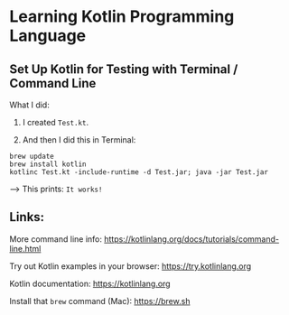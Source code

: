 # Learning Kotlin Programming Language

## Set Up Kotlin for Testing with Terminal / Command Line

What I did:

1. I created `Test.kt`.

2. And then I did this in Terminal:

```
brew update
brew install kotlin
kotlinc Test.kt -include-runtime -d Test.jar; java -jar Test.jar
```

--> This prints: `It works!`

## Links:

More command line info: https://kotlinlang.org/docs/tutorials/command-line.html

Try out Kotlin examples in your browser: https://try.kotlinlang.org

Kotlin documentation: https://kotlinlang.org

Install that `brew` command (Mac): https://brew.sh

